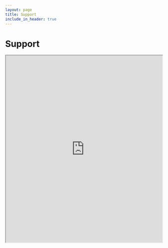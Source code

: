 ```yaml
---
layout: page
title: Support
include_in_header: true
---
```


# Support

<iframe src="https://us20.list-manage.com/contact-form?u=4c22ad06d9be5545d76b9616f&form_id=a7edcd65c133a254529b2cb89a43d66a" width="100%" height="600px"></iframe>
